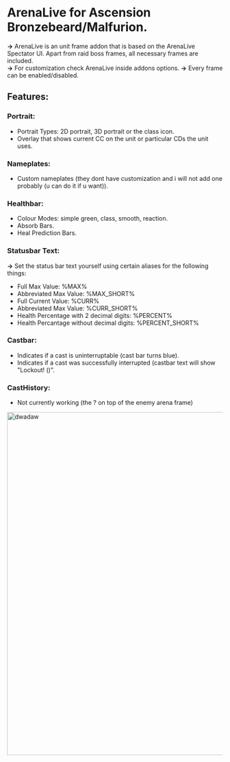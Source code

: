 # ArenaLive for Ascension Bronzebeard/Malfurion.

**->** ArenaLive is an unit frame addon that is based on the ArenaLive Spectator UI. Apart from raid boss frames, all necessary frames are included.<br>
**->** For customization check ArenaLive inside addons options.
**->** Every frame can be enabled/disabled.

## Features:
### Portrait:
- Portrait Types: 2D portrait, 3D portrait or the class icon.
- Overlay that shows current CC on the unit or particular CDs the unit uses.
### Nameplates:
- Custom nameplates (they dont have customization and i will not add one probably (u can do it if u want)).
### Healthbar:
- Colour Modes: simple green, class, smooth, reaction.
- Absorb Bars.
- Heal Prediction Bars.
### Statusbar Text:
**->** Set the status bar text yourself using certain aliases for the following things:
- Full Max Value: %MAX%
- Abbreviated Max Value: %MAX_SHORT%
- Full Current Value: %CURR%
- Abbreviated Max Value: %CURR_SHORT%
- Health Percentage with 2 decimal digits: %PERCENT%
- Health Percantage without decimal digits: %PERCENT_SHORT%
### Castbar:
- Indicates if a cast is uninterruptable (cast bar turns blue).
- Indicates if a cast was successfully interrupted (castbar text will show "Lockout! (<spellSchool>)".
### CastHistory:
- Not currently working (the ? on top of the enemy arena frame)

<img width="1155" height="801" alt="dwadaw" src="https://github.com/user-attachments/assets/358ce55c-4c36-4d50-b840-8e162d669989" />
